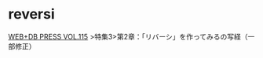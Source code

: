 # reversi
[WEB+DB PRESS VOL.115](https://gihyo.jp/magazine/wdpress/archive/2020/vol115) >特集3>第2章：「リバーシ」を作ってみるの写経（一部修正）
